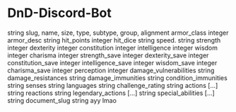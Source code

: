 # DnD-Discord-Bot
string slug, name, size, type, subtype, group, alignment 
armor_class integer
armor_desc	string
hit_points  integer
hit_dice	string
speed.      string
strength    integer
dexterity	integer
constitution integer
intelligence integer
wisdom	    integer
charisma	integer
strength_save	integer
dexterity_save	integer
constitution_save	integer
intelligence_save	integer
wisdom_save	 integer
charisma_save	integer
perception	integer
damage_vulnerabilities	string
damage_resistances	string
damage_immunities	string
condition_immunities	string
senses	string
languages	string
challenge_rating  string
actions	[…] string
reactions	string
legendary_actions	[…] string
special_abilities	[…] string
document_slug	 string
ayy lmao
